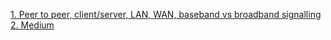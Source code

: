 [1. Peer to peer, client/server, LAN, WAN, baseband vs broadband signalling](https://www.youtube.com/watch?v=JvXro0dzJY8)  
[2. Medium](https://www.youtube.com/watch?v=Le0IEwUdqB8)
